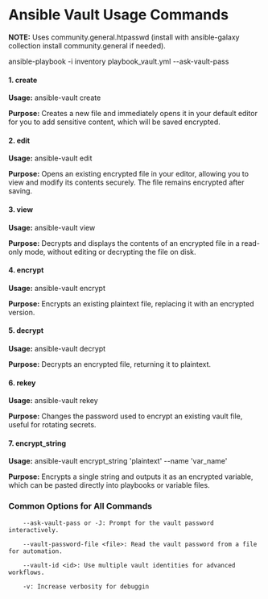 # Ansible Vault Usage Commands

**NOTE:** Uses community.general.htpasswd (install with ansible-galaxy collection install community.general if needed).

ansible-playbook -i inventory playbook_vault.yml --ask-vault-pass



#### 1. create
**Usage:**
        ansible-vault create <filename>

**Purpose:**
Creates a new file and immediately opens it in your default editor for you to add sensitive content, which will be saved encrypted.

#### 2. edit
**Usage:**
        ansible-vault edit <filename>

**Purpose:**
Opens an existing encrypted file in your editor, allowing you to view and modify its contents securely. The file remains encrypted after saving.

#### 3. view
**Usage:**
        ansible-vault view <filename>

**Purpose:**
Decrypts and displays the contents of an encrypted file in a read-only mode, without editing or decrypting the file on disk.

#### 4. encrypt
**Usage:**
        ansible-vault encrypt <filename>

**Purpose:**
Encrypts an existing plaintext file, replacing it with an encrypted version.

#### 5. decrypt
**Usage:**
        ansible-vault decrypt <filename>

**Purpose:**
Decrypts an encrypted file, returning it to plaintext.

#### 6. rekey
**Usage:**
        ansible-vault rekey <filename>

**Purpose:**
Changes the password used to encrypt an existing vault file, useful for rotating secrets.

#### 7. encrypt_string
**Usage:**
        ansible-vault encrypt_string 'plaintext' --name 'var_name'

**Purpose:**
Encrypts a single string and outputs it as an encrypted variable, which can be pasted directly into playbooks or variable files.

### Common Options for All Commands
        --ask-vault-pass or -J: Prompt for the vault password interactively.

        --vault-password-file <file>: Read the vault password from a file for automation.

        --vault-id <id>: Use multiple vault identities for advanced workflows.

        -v: Increase verbosity for debuggin